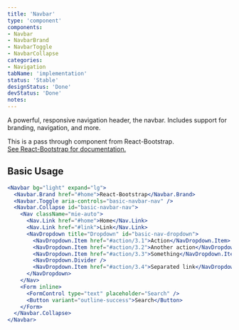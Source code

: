 ```yaml
---
title: 'Navbar'
type: 'component'
components:
- Navbar
- NavbarBrand
- NavbarToggle
- NavbarCollapse
categories:
- Navigation
tabName: 'implementation'
status: 'Stable'
designStatus: 'Done'
devStatus: 'Done'
notes:
---
```


A powerful, responsive navigation header, the navbar. Includes support for branding, navigation, and more.

<p>
  This is a pass through component from React-Bootstrap.<br/>
  <a href="https://react-bootstrap-v4.netlify.app/components/navbar/" target="_blank" rel="noopener noreferrer">
    See React-Bootstrap for documentation.
  </a>
</p>

## Basic Usage

```jsx live
<Navbar bg="light" expand="lg">
  <Navbar.Brand href="#home">React-Bootstrap</Navbar.Brand>
  <Navbar.Toggle aria-controls="basic-navbar-nav" />
  <Navbar.Collapse id="basic-navbar-nav">
    <Nav className="mie-auto">
      <Nav.Link href="#home">Home</Nav.Link>
      <Nav.Link href="#link">Link</Nav.Link>
      <NavDropdown title="Dropdown" id="basic-nav-dropdown">
        <NavDropdown.Item href="#action/3.1">Action</NavDropdown.Item>
        <NavDropdown.Item href="#action/3.2">Another action</NavDropdown.Item>
        <NavDropdown.Item href="#action/3.3">Something</NavDropdown.Item>
        <NavDropdown.Divider />
        <NavDropdown.Item href="#action/3.4">Separated link</NavDropdown.Item>
      </NavDropdown>
    </Nav>
    <Form inline>
      <FormControl type="text" placeholder="Search" />
      <Button variant="outline-success">Search</Button>
    </Form>
  </Navbar.Collapse>
</Navbar>
```
